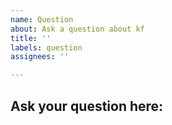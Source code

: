 ```yaml
---
name: Question
about: Ask a question about kf
title: ''
labels: question
assignees: ''

---
```


<!-- If you need to report a security issue with kf, send an email to kf-security@google.com. -->

## Ask your question here:
